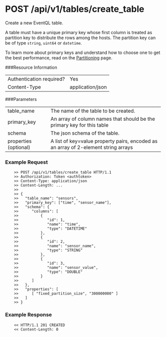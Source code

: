 POST /api/v1/tables/create_table
================

Create a new EventQL table.<br>

A table must have a unique primary key whose first column is treated as
partition key to distribute the rows among the hosts. The partition key can be
of type `string`, `uint64` or `datetime`. 

To learn more about primary keys and understand how to choose one to get the
best performance, read on the [Partitioning](../../../../tables/partitioning/) page.

###Resource Information
<table class='http_api create_table'>
  <tr>
    <td>Authentication required?</td>
    <td>Yes</td>
  </tr>
  <tr>
    <td>Content-Type</td>
    <td>application/json</td>
  </tr>
</table>

###Parameters
<table class='http_api create_table'>
  <tr>
    <td>table_name</td>
    <td>The name of the table to be created.</td>
  </tr>
  <tr>
    <td>primary_key</td>
    <td>An array of column names that should be the primary key for this table</td>
  </tr>
  <tr>
    <td>schema</td>
    <td>The json schema of the table.</td>
  </tr>
  <tr>
    <td>properties (optional)</td>
    <td>A list of key=value property pairs, encoded as an array of 2-element string arrays</td>
  </tr>
</table>


### Example Request

        >> POST /api/v1/tables/create_table HTTP/1.1
        >> Authorization: Token <authtoken>
        >> Content-Type: application/json
        >> Content-Length: ...
        >>
        >> {
        >>   "table_name": "sensors",
        >>   "primary_key": ["time", "sensor_name"],
        >>   "schema": {
        >>      "columns": [
        >>          {
        >>             "id": 1,
        >>             "name": "time",
        >>             "type": "DATETIME"
        >>          },
        >>          {
        >>             "id": 2,
        >>             "name": "sensor_name",
        >>             "type": "STRING"
        >>          },
        >>          {
        >>             "id": 3,
        >>             "name": "sensor_value",
        >>             "type": "DOUBLE"
        >>          }
        >>      ]
        >>   },
        >>   "properties": [
        >>      [ "fixed_partition_size", "300000000" ]
        >>   ]
        >> }

### Example Response

        << HTTP/1.1 201 CREATED
        << Content-Length: 0
